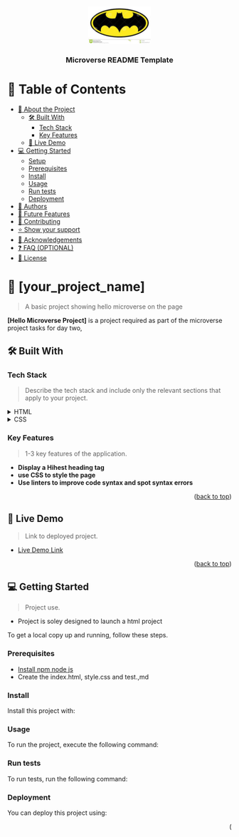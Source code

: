 <a name="readme-top"></a>

<div align="center">

  <img src="batman_logo.jpeg" alt="logo" width="140"  height="auto" />
  <br/>

  <h3><b>Microverse README Template</b></h3>

</div>

<!-- TABLE OF CONTENTS -->

# 📗 Table of Contents

- [📖 About the Project](#about-project)
  - [🛠 Built With](#built-with)
    - [Tech Stack](#tech-stack)
    - [Key Features](#key-features)
  - [🚀 Live Demo](#live-demo)
- [💻 Getting Started](#getting-started)
  - [Setup](#setup)
  - [Prerequisites](#prerequisites)
  - [Install](#install)
  - [Usage](#usage)
  - [Run tests](#run-tests)
  - [Deployment](#triangular_flag_on_post-deployment)
- [👥 Authors](#authors)
- [🔭 Future Features](#future-features)
- [🤝 Contributing](#contributing)
- [⭐️ Show your support](#support)
- [🙏 Acknowledgements](#acknowledgements)
- [❓ FAQ (OPTIONAL)](#faq)
- [📝 License](#license)

<!-- PROJECT DESCRIPTION -->

# 📖 [your_project_name] <a name="about-project"></a>

> A  basic project showing hello microverse on the page 

**[Hello Microverse Project]** is a project required as part of the microverse  project tasks for day two,

## 🛠 Built With <a name="HTML and CSS  "></a>

### Tech Stack <a name="Tech-stack"></a>

> Describe the tech stack and include only the relevant sections that apply to your project.


<details>
  <summary>HTML</summary>
  <ul>
    <li><a href="https://developer.mozilla.org/en-US/docs/Web/HTML">React.js</a></li>
  </ul>
</details>

<details>
  <summary>CSS</summary>
  <ul>
    <li><a href="https://developer.mozilla.org/en-US/docs/Web/CSS">Express.js</a></li>
  </ul>
</details>

<!-- Features -->

### Key Features <a name="key-features"></a>

> 1-3 key features of the application.

- **Display a Hihest heading tag**
- **use CSS to style the  page**
- **Use linters to improve code syntax and spot syntax errors**

<p align="right">(<a href="#readme-top">back to top</a>)</p>

<!-- LIVE DEMO -->

## 🚀 Live Demo <a name="Ejike Richrd"></a>

> Link to deployed project.

- [Live Demo Link](https://hellomverse.com)

<p align="right">(<a href="#readme-top">back to top</a>)</p>

<!-- GETTING STARTED -->

## 💻 Getting Started <a name="getting-started"></a>

> Project use.
- Project is soley designed to  launch a html project 

To get a local copy up and running, follow these steps.

### Prerequisites

- [Install npm node js](www.nodejs.com)
-  Create the index.html, style.css and test.,md


<!--
Example command:

```
```
 -->

<!--

Example commands:

```sh
  cd my-folder
  git clone git@github.com:myaccount/my-project.git
```
--->

### Install

Install this project with:

<!--

``` clone the repo using :
    git clone git@github.com:myaccount/my-project.git
```
--->

### Usage

To run the project, execute the following command:

<!--
Example command:

```sh
  rails server
```
--->

### Run tests

To run tests, run the following command:

<!--
Example command:

```sh
  bin/rails test test/models/article_test.rb
```
--->

### Deployment

You can deploy this project using:

<!--
Example:

```sh

```
 -->

<p align="right">(<a href=', back to top</a>)</p>

<!-- AUTHORS -->

## 👥 Authors <a name="Ejike Richard"></a>

> collaborators of this project.

👤 **Author1**

- GitHub: [@githubhandle](https://github.com/githubhandle)
- Twitter: [@twitterhandle](https://twitter.com/twitterhandle)
- LinkedIn: [LinkedIn](https://linkedin.com/in/linkedinhandle)

👤 **Author2**

- GitHub: [@githubhandle](https://github.com/githubhandle)
- Twitter: [@twitterhandle](https://twitter.com/twitterhandle)
- LinkedIn: [LinkedIn](https://linkedin.com/in/linkedinhandle)

<p align="right">(<a href="#readme-top">back to top</a>)</p>

<!-- FUTURE FEATURES -->

## 🔭 Future Features <a name="future-features"></a>

> Describe 1 - 3 features you will add to the project.

- [ ] **[new_feature_1]**
- [ ] **[new_feature_2]**
- [ ] **[new_feature_3]**

<p align="right">(<a href="#readme-top">back to top</a>)</p>

<!-- CONTRIBUTING -->

## 🤝 Contributing <a name="contributing"></a>

Contributions, issues, and feature requests are welcome!

Feel free to check the [issues page](../../issues/).

<p align="right">(<a href="#readme-top">back to top</a>)</p>

<!-- SUPPORT -->

## ⭐️ Show your support <a name="support"></a>

> Hello! Microverse

If you like this project...

<p align="right">(<a href="#readme-top">back to top</a>)</p>

<!-- ACKNOWLEDGEMENTS -->

## 🙏 Acknowledgments <a name="acknowledgements"></a>

> Give credit to everyone who inspired your codebase.

I would like to thank...

<p align="right">(<a href="#readme-top">back to top</a>)</p>

<!-- FAQ (optional) -->

## ❓ FAQ (OPTIONAL) <a name="faq"></a>

> Developers :

- **[Developer]**

  - [Ejike Richard]

- **[Experience]**

 - [John Peters]

<p align="right">(<a href="#readme-top">back to top</a>)</p>

<!-- LICENSE -->

## 📝 License <a name="license"></a>

This project is [MIT](./LICENSE) licensed.

_NOTE: we recommend using the [MIT license](https://choosealicense.com/licenses/mit/) - you can set it up quickly by [using templates available on GitHub](https://docs.github.com/en/communities/setting-up-your-project-for-healthy-contributions/adding-a-license-to-a-repository). You can also use [any other license](https://choosealicense.com/licenses/) if you wish._

<p align="right">(<a href="#readme-top">back to top</a>)</p>
